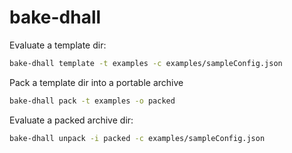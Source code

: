 # bake-dhall

Evaluate a template dir:

```sh
bake-dhall template -t examples -c examples/sampleConfig.json
```

Pack a template dir into a portable archive

```sh
bake-dhall pack -t examples -o packed
```

Evaluate a packed archive dir:

```sh
bake-dhall unpack -i packed -c examples/sampleConfig.json
```
